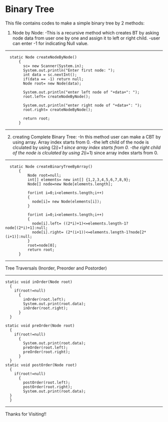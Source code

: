 # Binary Tree
This file contains codes to make a simple binary tree by 2 methods:
1. Node by Node:
  -This is a recursive method which creates BT by asking node data from user one by one and assign it to left or right child.
  -user can enter -1 for indicating Null value.
  ------------------------------------------------------------------------------
      static Node createNodeByNode()
          {
            sc= new Scanner(System.in);
            System.out.println("Enter first node: ");
            int data = sc.nextInt();
            if(data == -1) return null;
            Node root= new Node(data);

            System.out.println("enter left node of "+data+": ");
            root.left= createNodeByNode();

            System.out.println("enter right node of "+data+": ");
            root.right= createNodeByNode();

            return root;
          }
  ----------------------------------------------------------------------------------        





2. creating Complete Binary Tree:
  -In this method user can make a CBT by using array. Array index starts from 0.
  -the left child of the node is clculated by using (2*i)+1 since array index starts from 0.
  -the right child of the node is clculated by using 2*(i+1) since array index starts from 0.
  ----------------------------------------------------------------------------------
      static Node createBinaryTreeByArray()
          {	
              Node root=null;
              int[] elements= new int[] {1,2,3,4,5,6,7,8,9};
              Node[] node=new Node[elements.length];

              for(int i=0;i<elements.length;i++)
              {
                node[i]= new Node(elements[i]);
              }

              for(int i=0;i<elements.length;i++)
              {
                node[i].left= ((2*i)+1)<=elements.length-1?node[(2*i)+1]:null;
                node[i].right= (2*(i+1))<=elements.length-1?node[2*(i+1)]:null;
              }
              root=node[0];
              return root;
          }
 -----------------------------------------------------------------------------------------
 
 
 
 
  Tree Traversals (Inorder, Preorder and Postorder)
  
  
  -----------------------------------------------------------------------------
  
  	static void inOrder(Node root)
      {
        if(root!=null)
          {
            inOrder(root.left);
            System.out.print(root.data);
            inOrder(root.right);
          }
      }
	
	static void preOrder(Node root)
      {
        if(root!=null)
          {	
            System.out.print(root.data);
            preOrder(root.left);
            preOrder(root.right);
          }
      }
	static void postOrder(Node root)
      {
        if(root!=null)
          {
            postOrder(root.left);
            postOrder(root.right);
            System.out.print(root.data);
	  }
      }
-----------------------------------------------------------------------------------      
  
  
  Thanks for Visiting!!
  
  
